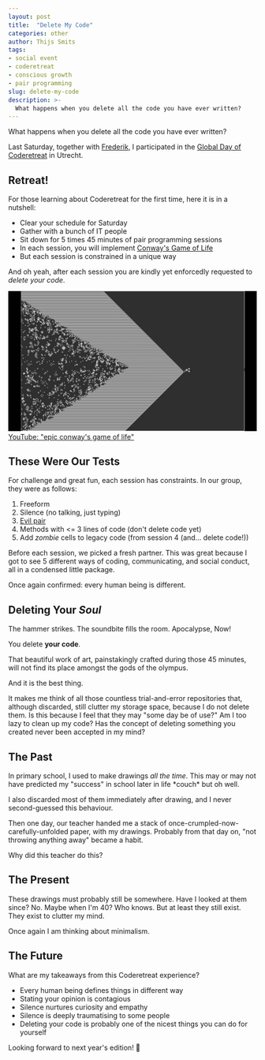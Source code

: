 ```yaml
---
layout: post
title:  "Delete My Code"
categories: other
author: Thijs Smits
tags:
- social event
- coderetreat
- conscious growth
- pair programming
slug: delete-my-code
description: >-
  What happens when you delete all the code you have ever written?
---
```

What happens when you delete all the code you have ever written?

Last Saturday, together with <a href="https://www.frederikcreemers.be/">Frederik</a>, I participated in the <a href="https://www.coderetreat.org/">Global Day of Coderetreat</a> in <span itemscope itemtype="https://schema.org/City"><span itemprop="name">Utrecht</span></span>.

##  Retreat!

For those learning about Coderetreat for the first time, here it is in a nutshell:

* Clear your schedule for Saturday
* Gather with a bunch of IT people
* Sit down for 5 times 45 minutes of pair programming sessions
* In each session, you will implement <a href="https://en.wikipedia.org/wiki/Conway%27s_Game_of_Life">Conway's Game of Life</a>
* But each session is constrained in a unique way

And oh yeah, after each session you are kindly yet enforcedly requested to _delete your code_.

<p class="link-with-image-and-subtitle"><a href="https://youtu.be/C2vgICfQawE?t=70"><img src="/assets/images/conway-from-youtube.jpg" alt="Screenshot of a video on YouTube about a Conway's Game of Life simulation"><span class="subtitle">YouTube: "epic conway's game of life"</span></a></p>

##  These Were Our Tests

For challenge and great fun, each session has constraints. In our group, they were as follows:

1. Freeform
2. Silence (no talking, just typing)
3. <a href="https://simpleprogrammer.com/pair-programming/">Evil pair</a>
4. Methods with <= 3 lines of code (don't delete code yet)
5. Add _zombie_ cells to legacy code (from session 4 (and&hellip; delete code!))

Before each session, we picked a fresh partner. This was great because I got to see 5 different ways of coding, communicating, and social conduct, all in a condensed little package.

Once again confirmed: every human being is different.

##  Deleting Your _Soul_

The hammer strikes. The soundbite fills the room. Apocalypse, Now!

You delete **your code**.

That beautiful work of art, painstakingly crafted during those 45 minutes, will not find its place amongst the gods of the olympus.

And it is the best thing.

It makes me think of all those countless trial-and-error repositories that, although discarded, still clutter my storage space, because I do not delete them. Is this because I feel that they may "some day be of use?" Am I too lazy to clean up my code? Has the concept of deleting something you created never been accepted in my mind?

##  The Past

In primary school, I used to make drawings _all the time_. This may or may not have predicted my "success" in school later in life \*couch\* but oh well.

I also discarded most of them immediately after drawing, and I never second-guessed this behaviour.

Then one day, our teacher handed me a stack of once-crumpled-now-carefully-unfolded paper, with my drawings. Probably from that day on, "not throwing anything away" became a habit.

Why did this teacher do this?

##  The Present

These drawings must probably still be somewhere. Have I looked at them since? No. Maybe when I'm 40? Who knows. But at least they still exist. They exist to clutter my mind.

Once again I am thinking about minimalism.

##  The Future

What are my takeaways from this Coderetreat experience?

* Every human being defines things in different way
* Stating your opinion is contagious
* Silence nurtures curiosity and empathy
* Silence is deeply traumatising to some people
* Deleting your code is probably one of the nicest things you can do for yourself

Looking forward to next year's edition! 🚀
